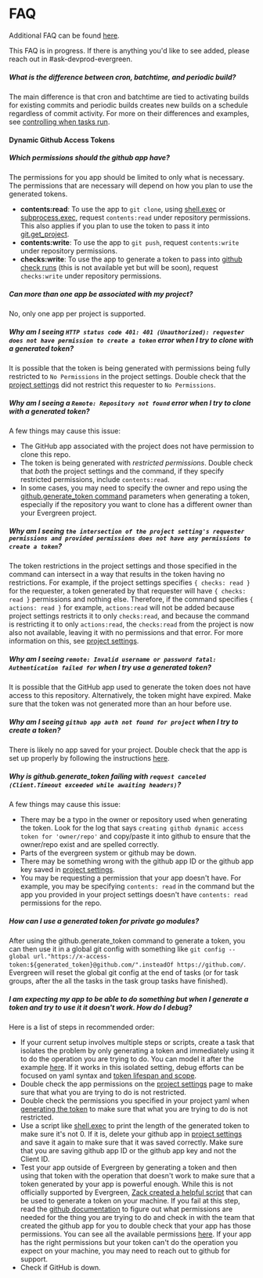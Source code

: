 # FAQ

Additional FAQ can be found [here](https://wiki.corp.mongodb.com/display/DBDEVPROD/Tag%3Aevergreen).

This FAQ is in progress. If there is anything you'd like to see added, please reach out in #ask-devprod-evergreen.

##### What is the difference between cron, batchtime, and periodic build?

The main difference is that cron and batchtime are tied to activating builds for existing commits and periodic builds creates new builds on a schedule regardless of commit activity. For more on their differences and examples, see [controlling when tasks run](Project-Configuration/Controlling-when-tasks-run).

#### Dynamic Github Access Tokens

##### Which permissions should the github app have?

The permissions for you app should be limited to only what is necessary. The permissions that are necessary will depend on how you plan to use the generated tokens.

- **contents:read**: To use the app to `git clone`, using [shell.exec](Project-Configuration/Project-Commands/shellexec) or [subprocess.exec](Project-Configuration/Project-Commands/subprocessexec), request `contents:read` under repository permissions. This also applies if you plan to use the token to pass it into [git.get_project](Project-Configuration/Project-Commands/gitget_project).
- **contents:write**: To use the app to `git push`, request `contents:write` under repository permissions.
- **checks:write**: To use the app to generate a token to pass into [github check runs](Project-Configuration/Github-Integrations/github-check-runs) (this is not available yet but will be soon), request `checks:write` under repository permissions.

##### Can more than one app be associated with my project?

No, only one app per project is supported.

##### Why am I seeing `HTTP status code 401: 401 (Unauthorized): requester does not have permission to create a token` error when I try to clone with a generated token?

It is possible that the token is being generated with permissions being fully restricted to `No Permissions` in the project settings. Double check that the [project settings](Github-Integrations#dynamic-github-access-tokens) did not restrict this requester to `No Permissions`.

##### Why am I seeing a `Remote: Repository not found` error when I try to clone with a generated token?

A few things may cause this issue:

- The GitHub app associated with the project does not have permission to clone this repo.
- The token is being generated with _restricted permissions_. Double check that _both_ the project settings and the command, if they specify restricted permissions, include `contents:read`.
- In some cases, you may need to specify the owner and repo using the [github.generate_token command](Project-Configuration/Project-Commands#githubgenerate_token) parameters when generating a token, especially if the repository you want to clone has a different owner than your Evergreen project.

##### Why am I seeing `the intersection of the project setting's requester permissions and provided permissions does not have any permissions to create a token`?

The token restrictions in the project settings and those specified in the command can intersect in a way that results in the token having no restrictions. For example, if the project settings specifies `{ checks: read }` for the requester, a token generated by that requester will have `{ checks: read }` permissions and nothing else. Therefore, if the command specifies `{ actions: read }` for example, `actions:read` will not be added because project settings restricts it to only `checks:read`, and because the command is restricting it to only `actions:read`, the `checks:read` from the project is now also not available, leaving it with no permissions and that error. For more information on this, see [project settings](Github-Integrations#dynamic-github-access-tokens).

##### Why am I seeing `remote: Invalid username or password fatal: Authentication failed for` when I try use a generated token?

It is possible that the GitHub app used to generate the token does not have access to this repository.
Alternatively, the token might have expired. Make sure that the token was not generated more than an hour before use.

##### Why am I seeing `github app auth not found for project` when I try to create a token?

There is likely no app saved for your project. Double check that the app is set up properly by following the instructions [here](Github-Integrations#dynamic-github-access-tokens).

##### Why is github.generate_token failing with `request canceled (Client.Timeout exceeded while awaiting headers)`?

A few things may cause this issue:

- There may be a typo in the owner or repository used when generating the token. Look for the log that says `creating github dynamic access token for 'owner/repo'` and copy/paste it into github to ensure that the owner/repo exist and are spelled correctly.
- Parts of the evergreen system or github may be down.
- There may be something wrong with the github app ID or the github app key saved in [project settings](Github-Integrations#dynamic-github-access-tokens).
- You may be requesting a permission that your app doesn't have. For example, you may be specifying `contents: read` in the command but the app you provided in your project settings doesn't have `contents: read` permissions for the repo.

##### How can I use a generated token for private go modules?

After using the github.generate_token command to generate a token, you can then use it in a global git config with something like `git config --global url."https://x-access-token:${generated_token}@github.com/".insteadOf https://github.com/`. Evergreen will reset the global git config at the end of tasks (or for task groups, after the all the tasks in the task group tasks have finished).

##### I am expecting my app to be able to do something but when I generate a token and try to use it it doesn't work. How do I debug?

Here is a list of steps in recommended order:

- If your current setup involves multiple steps or scripts, create a task that isolates the problem by only generating a token and immediately using it to do the operation you are trying to do. You can model it after the example [here](Project-Configuration/Project-Commands#githubgenerate_token). If it works in this isolated setting, debug efforts can be focused on yaml syntax and [token lifespan and scope](Project-Configuration/Project-Commands#token-lifespan).
- Double check the app permissions on the [project settings](Github-Integrations#dynamic-github-access-tokens) page to make sure that what you are trying to do is not restricted.
- Double check the permissions you specified in your project yaml when [generating the token](Project-Configuration/Project-Commands#githubgenerate_token) to make sure that what you are trying to do is not restricted.
- Use a script like [shell.exec](Project-Configuration/Project-Commands/shellexec) to print the length of the generated token to make sure it's not 0. If it is, delete your github app in [project settings](Github-Integrations#dynamic-github-access-tokens) and save it again to make sure that it was saved correctly. Make sure that you are saving github app ID or the github app key and not the Client ID.
- Test your app outside of Evergreen by generating a token and then using that token with the operation that doesn't work to make sure that a token generated by your app is powerful enough. While this is not officially supported by Evergreen, [Zack created a helpful script](https://github.com/10gen/employees/tree/master/home/zackary.santana/utils/github_dynamic_tokens) that can be used to generate a token on your machine. If you fail at this step, read the [github documentation](https://docs.github.com/en/rest/authentication/permissions-required-for-github-apps?apiVersion=2022-11-28) to figure out what permissions are needed for the thing you are trying to do and check in with the team that created the github app for you to double check that your app has those permissions. You can see all the available permissions [here](https://github.com/settings/apps/new). If your app has the right permissions but your token can't do the operation you expect on your machine, you may need to reach out to github for support.
- Check if GitHub is down.

